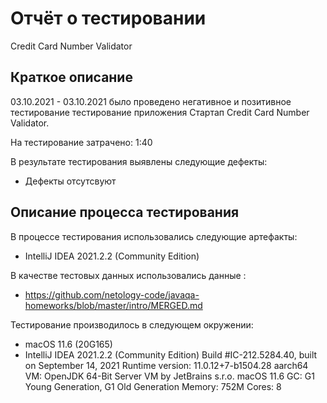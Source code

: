 # Отчёт о тестировании 
Credit Card Number Validator

## Краткое описание

03.10.2021 - 03.10.2021 было проведено негативное и позитивное тестирование тестирование приложения Стартап Credit Card Number Validator.

На тестирование затрачено: 1:40

В результате тестирования выявлены следующие дефекты:

* Дефекты отсутсвуют

## Описание процесса тестирования

В процессе тестирования использовались следующие артефакты:
* IntelliJ IDEA 2021.2.2 (Community Edition)



В качестве тестовых данных использовались данные :
* https://github.com/netology-code/javaqa-homeworks/blob/master/intro/MERGED.md

Тестирование производилось в следующем окружении:
* macOS 11.6 (20G165)
* IntelliJ IDEA 2021.2.2 (Community Edition) Build #IC-212.5284.40, built on September 14, 2021 Runtime version: 11.0.12+7-b1504.28 aarch64 VM: OpenJDK 64-Bit Server VM by JetBrains s.r.o. macOS 11.6 GC: G1 Young Generation, G1 Old Generation Memory: 752M Cores: 8